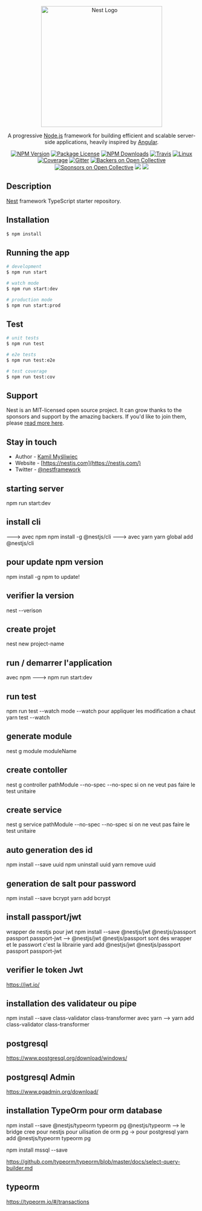 <p align="center">
  <a href="http://nestjs.com/" target="blank"><img src="https://nestjs.com/img/logo_text.svg" width="320" alt="Nest Logo" /></a>
</p>

[travis-image]: https://api.travis-ci.org/nestjs/nest.svg?branch=master
[travis-url]: https://travis-ci.org/nestjs/nest
[linux-image]: https://img.shields.io/travis/nestjs/nest/master.svg?label=linux
[linux-url]: https://travis-ci.org/nestjs/nest
  
  <p align="center">A progressive <a href="http://nodejs.org" target="blank">Node.js</a> framework for building efficient and scalable server-side applications, heavily inspired by <a href="https://angular.io" target="blank">Angular</a>.</p>
    <p align="center">
<a href="https://www.npmjs.com/~nestjscore"><img src="https://img.shields.io/npm/v/@nestjs/core.svg" alt="NPM Version" /></a>
<a href="https://www.npmjs.com/~nestjscore"><img src="https://img.shields.io/npm/l/@nestjs/core.svg" alt="Package License" /></a>
<a href="https://www.npmjs.com/~nestjscore"><img src="https://img.shields.io/npm/dm/@nestjs/core.svg" alt="NPM Downloads" /></a>
<a href="https://travis-ci.org/nestjs/nest"><img src="https://api.travis-ci.org/nestjs/nest.svg?branch=master" alt="Travis" /></a>
<a href="https://travis-ci.org/nestjs/nest"><img src="https://img.shields.io/travis/nestjs/nest/master.svg?label=linux" alt="Linux" /></a>
<a href="https://coveralls.io/github/nestjs/nest?branch=master"><img src="https://coveralls.io/repos/github/nestjs/nest/badge.svg?branch=master#5" alt="Coverage" /></a>
<a href="https://gitter.im/nestjs/nestjs?utm_source=badge&utm_medium=badge&utm_campaign=pr-badge&utm_content=body_badge"><img src="https://badges.gitter.im/nestjs/nestjs.svg" alt="Gitter" /></a>
<a href="https://opencollective.com/nest#backer"><img src="https://opencollective.com/nest/backers/badge.svg" alt="Backers on Open Collective" /></a>
<a href="https://opencollective.com/nest#sponsor"><img src="https://opencollective.com/nest/sponsors/badge.svg" alt="Sponsors on Open Collective" /></a>
  <a href="https://paypal.me/kamilmysliwiec"><img src="https://img.shields.io/badge/Donate-PayPal-dc3d53.svg"/></a>
  <a href="https://twitter.com/nestframework"><img src="https://img.shields.io/twitter/follow/nestframework.svg?style=social&label=Follow"></a>
</p>
  <!--[![Backers on Open Collective](https://opencollective.com/nest/backers/badge.svg)](https://opencollective.com/nest#backer)
  [![Sponsors on Open Collective](https://opencollective.com/nest/sponsors/badge.svg)](https://opencollective.com/nest#sponsor)-->

## Description

[Nest](https://github.com/nestjs/nest) framework TypeScript starter repository.

## Installation

```bash
$ npm install
```

## Running the app

```bash
# development
$ npm run start

# watch mode
$ npm run start:dev

# production mode
$ npm run start:prod
```

## Test

```bash
# unit tests
$ npm run test

# e2e tests
$ npm run test:e2e

# test coverage
$ npm run test:cov
```

## Support

Nest is an MIT-licensed open source project. It can grow thanks to the sponsors and support by the amazing backers. If you'd like to join them, please [read more here](https://docs.nestjs.com/support).

## Stay in touch

- Author - [Kamil Myśliwiec](https://kamilmysliwiec.com)
- Website - [https://nestjs.com](https://nestjs.com/)
- Twitter - [@nestframework](https://twitter.com/nestframework)

## starting server 
npm run start:dev

install cli 
----------------------------------
---> avec npm
npm install -g @nestjs/cli
---> avec yarn
yarn global add @nestjs/cli


pour update npm version 
----------------------------------
npm install -g npm to update!


verifier la version 
----------------------------------
nest --verison 

create projet 
----------------------------------
nest new project-name

run / demarrer l'application
----------------------------------
avec npm ---> npm run start:dev

run test 
---------------------------------
npm run test --watch         mode --watch  pour appliquer les modification a chaut
yarn test --watch

generate module 
----------------------------------
nest g module moduleName

create contoller 
----------------------------------
nest g controller pathModule --no-spec     --no-spec si on ne veut pas faire le test unitaire

create service
----------------------------------
nest g service pathModule --no-spec     --no-spec si on ne veut pas faire le test unitaire
    

auto generation des id 
----------------------------------
npm install --save uuid
npm uninstall uuid
yarn remove uuid


generation de salt pour password
----------------------------------
npm install --save bcrypt
yarn add bcrypt


install passport/jwt
----------------------------------
wrapper de nestjs pour jwt
npm install --save @nestjs/jwt @nestjs/passport passport passport-jwt     --> @nestjs/jwt @nestjs/passport  sont des wrapper et le passwort c'est la librairie
yard add @nestjs/jwt @nestjs/passport passport passport-jwt

verifier le token Jwt
----------------------------------
https://jwt.io/


installation des validateur ou pipe 
----------------------------------
npm install --save class-validator class-transformer
avec yarn --> yarn add class-validator class-transformer


postgresql
-----------------------------------
https://www.postgresql.org/download/windows/

postgresql Admin 
-----------------------------------
https://www.pgadmin.org/download/            


installation TypeOrm  pour orm database 
-----------------------------------------------
npm install --save @nestjs/typeorm typeorm pg    @nestjs/typeorm --> le bridge  cree pour nestjs pour uilisation de orm    pg -> pour postgresql
yarn add @nestjs/typeorm typeorm pg

npm install mssql --save

https://github.com/typeorm/typeorm/blob/master/docs/select-query-builder.md

typeorm
----------------------------------------
https://typeorm.io/#/transactions


